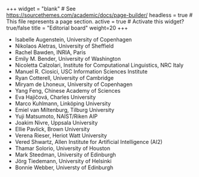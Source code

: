 +++
widget = "blank"  # See https://sourcethemes.com/academic/docs/page-builder/
headless = true  # This file represents a page section.
active = true  # Activate this widget? true/false
title = "Editorial board"
weight=20
+++

* Isabelle Augenstein, University of Copenhagen
* Nikolaos Aletras, University of Sheffield
* Rachel Bawden, INRIA, Paris
* Emily M. Bender, University of Washington
* Nicoletta Calzolari, Institute for Computational Linguistics, NRC Italy
* Manuel R. Ciosici, USC Information Sciences Institute
* Ryan Cotterell, University of Cambridge
* Miryam de Lhoneux, University of Copenhagen
* Yang Feng, Chinese Academy of Sciences
* Eva Hajičová, Charles University
* Marco Kuhlmann, Linköping University
* Emiel van Miltenburg, Tilburg University
* Yuji Matsumoto, NAIST/Riken AIP
* Joakim Nivre, Uppsala University
* Ellie Pavlick, Brown University
* Verena Rieser, Heriot Watt University
* Vered Shwartz, Allen Institute for Artificial Intelligence (AI2)
* Thamar Solorio, University of Houston
* Mark Steedman, University of Edinburgh
* Jörg Tiedemann, University of Helsinki
* Bonnie Webber, Universty of Edinburgh
